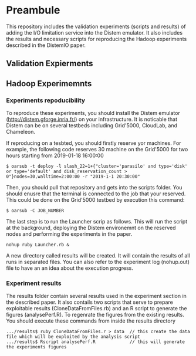 # Preambule
This repository includes the validation experiments (scripts and results) of adding the I/O limitation service into the Distem emulator. It also includes the results and necessary scripts for reproducing the Hadoop experiments described in the DistemIO paper.

## Validation Expierments



## Hadoop Experimemnts

### Experiments repoducibility
To reproduce these experiments, you should install the Distem emulator (http://distem.gforge.inria.fr/) on your infrastructure. It is noticable that Distem can be on several testbeds including Grid'5000, CloudLab, and Chameleon. 

If reproducing on a tesbted, you should firstly reserve yor machines. For example, the following code reserves 30 machine on the Grid'5000 for two hours starting from 2019-01-18 16:00:00

```
$ oarsub -t deploy -l slash_22=1+{"cluster='parasilo' and type='disk' or type='default' and disk_reservation_count > 0"}nodes=30,walltime=2:00:00 -r "2019-1-1 20:30:00"

```

Then, you should pull that repository and gets into the scripts folder. You should enusre that the terminal is connected to the job that your reserved. This could be done on the Grid'5000 testbed by execution this command: 

```
$ oarsub -C JOB_NUMBER
```

The last step is to run the Launcher scrip as follows. This will run the script at the background, deploying the Distem environemnt on the reserved nodes and performing the experiments in the paper. 

```
nohup ruby Launcher.rb & 
```

A new directory called results will be created. It will contain the results of all runs in separated files. You can also refer to the experiment log (nohup.out) file to have an an idea about the execution progress. 





### Experiment results
The results folder contain several results used in the experiment section in the described paper. It also contails two scripts that serve to prepare exploitable results (CloneDataFromFiles.rb) and an R script to generate the figures (analysePerf.R). To regenrate the figures from the existing results. You should execute these commands from inside the results directory

```
.../results$ ruby CloneDataFromFiles.r > data  // this create the data file which will be exploited by the analysis script
.../results$ Rscript analysePerf.R             // this will generate the experiments figures
``` 








